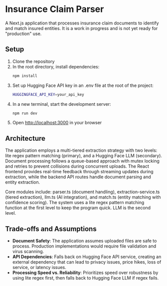 # Insurance Claim Parser

A Next.js application that processes insurance claim documents to identify and match insured entities.
It is a work in progress and is not yet ready for "production" use.


## Setup

1. Clone the repository
2. In the root directory, install dependencies:
   ```bash
   npm install
   ```
3. Set up Hugging Face API key in an .env file at the root of the project:
   ```bash
   HUGGINGFACE_API_KEY=your_api_key
   ```
4. In a new terminal, start the development server:
   ```bash
   npm run dev
   ```
5. Open [http://localhost:3000](http://localhost:3000) in your browser

## Architecture

The application employs a multi-tiered extraction strategy with two levels: lite regex pattern matching (primary), and a Hugging Face LLM (secondary). Document processing follows a queue-based approach with mutex locking and retries to prevent collisions during concurrent uploads. The React frontend provides real-time feedback through streaming updates during extraction, while the backend API routes handle document parsing and entity extraction.

Core modules include: parser.ts (document handling), extraction-service.ts (tiered extraction), llm.ts (AI integration), and match.ts (entity matching with confidence scoring). The system uses a lite regex pattern matching function at the first level to keep the program quick. LLM is the second level.

## Trade-offs and Assumptions

- **Document Safety**: The application assumes uploaded files are safe to process. Production implementations would require file validation and virus scanning.
- **API Dependencies**: Falls back on Hugging Face API service, creating an external dependency that can lead to privacy issues, price hikes, loss of service, or latency issues.
- **Processing Speed vs. Reliability**: Prioritizes speed over robustness by using lite regex first, then falls back to Hugging Face LLM if regex fails.
